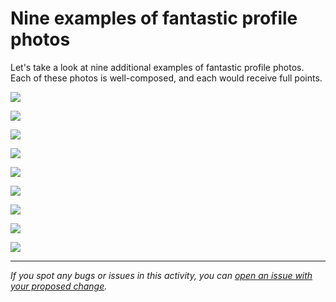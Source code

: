 # Nine examples of fantastic profile photos

Let's take a look at nine additional examples of fantastic profile photos. Each of these photos is well-composed, and each would receive full points.

![](https://cdn.filestackcontent.com/nuDgeCrqRmaTLT7oP9yy)

![](https://cdn.filestackcontent.com/TVmDUnmTRKy6hfkbGmlv)

![](https://cdn.filestackcontent.com/s46iP9DQSCKBNSkUCXLH)

![](https://cdn.filestackcontent.com/hiedtaSESF2lDhSy1zOu)

![](https://cdn.filestackcontent.com/9yLgEeGT9eiHQL2YMwxY)

![](https://cdn.filestackcontent.com/Qcbe9BpKRG2HzW062gr2)

![](https://cdn.filestackcontent.com/HpJILlqDQGankKNtRXN3)

![](https://cdn.filestackcontent.com/KIpRG0rR2OwFib6ULiav)

![](https://cdn.filestackcontent.com/ThhqHTuwSQ2WQaGkepfb)

------

_If you spot any bugs or issues in this activity, you can [open an issue with your proposed change](https://github.com/microverseinc/curriculum-transversal-skills/blob/main/git-github/articles/open_issue.md)._
